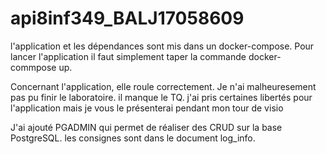 # api8inf349_BALJ17058609

l'application et les dépendances sont mis dans un docker-compose. Pour lancer l'application il faut simplement taper la commande docker-commpose up. 

Concernant l'application, elle roule correctement. Je n'ai malheuresement pas pu finir le laboratoire. il manque le TQ. j'ai pris certaines libertés pour l'application mais je vous le présenterai pendant mon tour de visio 

J'ai ajouté PGADMIN qui permet de réaliser des CRUD sur la base PostgreSQL. les consignes sont dans le document log_info. 
